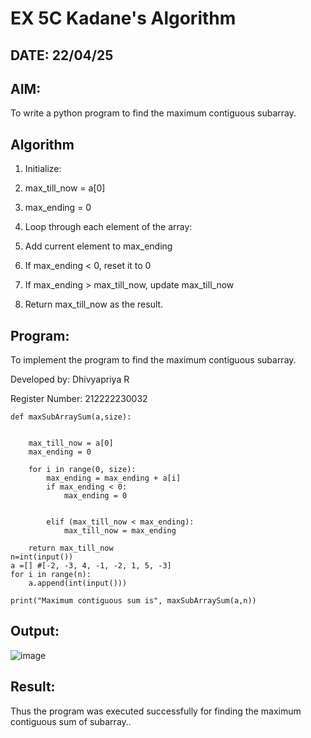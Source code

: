 # EX 5C Kadane's Algorithm
## DATE: 22/04/25

## AIM:
To write a python program to find the maximum contiguous subarray.

## Algorithm
1. Initialize:

2. max_till_now = a[0]

3. max_ending = 0

4. Loop through each element of the array:

5. Add current element to max_ending

6. If max_ending < 0, reset it to 0

7. If max_ending > max_till_now, update max_till_now

8. Return max_till_now as the result.

## Program:

To implement the program to find the maximum contiguous subarray.

Developed by: Dhivyapriya R

Register Number: 212222230032 

```
def maxSubArraySum(a,size):
    
    
    max_till_now = a[0]
    max_ending = 0
    
    for i in range(0, size):
        max_ending = max_ending + a[i]
        if max_ending < 0:
            max_ending = 0
        
        
        elif (max_till_now < max_ending):
            max_till_now = max_ending
            
    return max_till_now
n=int(input())  
a =[] #[-2, -3, 4, -1, -2, 1, 5, -3]
for i in range(n):
    a.append(int(input()))
  
print("Maximum contiguous sum is", maxSubArraySum(a,n))
```

## Output:
![image](https://github.com/user-attachments/assets/f36b0a34-ec2a-44f2-b49a-1bd5d2d38320)


## Result:
Thus the program was executed successfully for finding the maximum contiguous sum of subarray..
